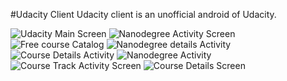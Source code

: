 #Udacity Client
Udacity client is an unofficial android of Udacity.

![Udacity Main Screen](http://projects.abhaychauhan.xyz/android/udacity/1.png)
![Nanodegree Activity Screen](http://projects.abhaychauhan.xyz/android/udacity/2.png)
![Free course Catalog](http://projects.abhaychauhan.xyz/android/udacity/3.png)
![Nanodegree details Activity](http://projects.abhaychauhan.xyz/android/udacity/4.png)
![Course Details Activity](http://projects.abhaychauhan.xyz/android/udacity/5.png)
![Nanodegree Activity](http://projects.abhaychauhan.xyz/android/udacity/6.png)
![Course Track Activity Screen](http://projects.abhaychauhan.xyz/android/udacity/7.png)
![Course Details Screen](http://projects.abhaychauhan.xyz/android/udacity/8.png)
